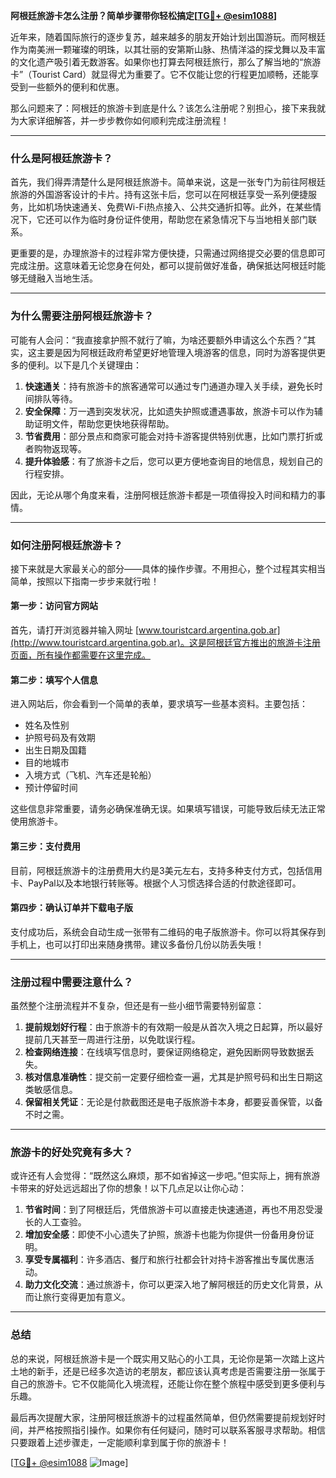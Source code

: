 **阿根廷旅游卡怎么注册？简单步骤带你轻松搞定[[TG💪+ @esim1088](https://t.me/s/esim1088)]**

近年来，随着国际旅行的逐步复苏，越来越多的朋友开始计划出国游玩。而阿根廷作为南美洲一颗璀璨的明珠，以其壮丽的安第斯山脉、热情洋溢的探戈舞以及丰富的文化遗产吸引着无数游客。如果你也打算去阿根廷旅行，那么了解当地的“旅游卡”（Tourist Card）就显得尤为重要了。它不仅能让您的行程更加顺畅，还能享受到一些额外的便利和优惠。

那么问题来了：阿根廷的旅游卡到底是什么？该怎么注册呢？别担心，接下来我就为大家详细解答，并一步步教你如何顺利完成注册流程！

---

### **什么是阿根廷旅游卡？**
首先，我们得弄清楚什么是阿根廷旅游卡。简单来说，这是一张专门为前往阿根廷旅游的外国游客设计的卡片。持有这张卡后，您可以在阿根廷享受一系列便捷服务，比如机场快速通关、免费Wi-Fi热点接入、公共交通折扣等。此外，在某些情况下，它还可以作为临时身份证件使用，帮助您在紧急情况下与当地相关部门联系。

更重要的是，办理旅游卡的过程非常方便快捷，只需通过网络提交必要的信息即可完成注册。这意味着无论您身在何处，都可以提前做好准备，确保抵达阿根廷时能够无缝融入当地生活。

---

### **为什么需要注册阿根廷旅游卡？**
可能有人会问：“我直接拿护照不就行了嘛，为啥还要额外申请这么个东西？”其实，这主要是因为阿根廷政府希望更好地管理入境游客的信息，同时为游客提供更多的便利。以下是几个关键理由：

1. **快速通关**：持有旅游卡的旅客通常可以通过专门通道办理入关手续，避免长时间排队等待。
2. **安全保障**：万一遇到突发状况，比如遗失护照或遭遇事故，旅游卡可以作为辅助证明文件，帮助您更快地获得帮助。
3. **节省费用**：部分景点和商家可能会对持卡游客提供特别优惠，比如门票打折或者购物返现等。
4. **提升体验感**：有了旅游卡之后，您可以更方便地查询目的地信息，规划自己的行程安排。

因此，无论从哪个角度来看，注册阿根廷旅游卡都是一项值得投入时间和精力的事情。

---

### **如何注册阿根廷旅游卡？**
接下来就是大家最关心的部分——具体的操作步骤。不用担心，整个过程其实相当简单，按照以下指南一步步来就行啦！

#### **第一步：访问官方网站**
首先，请打开浏览器并输入网址 [www.touristcard.argentina.gob.ar](http://www.touristcard.argentina.gob.ar)。这是阿根廷官方推出的旅游卡注册页面，所有操作都需要在这里完成。

#### **第二步：填写个人信息**
进入网站后，你会看到一个简单的表单，要求填写一些基本资料。主要包括：
- 姓名及性别
- 护照号码及有效期
- 出生日期及国籍
- 目的地城市
- 入境方式（飞机、汽车还是轮船）
- 预计停留时间

这些信息非常重要，请务必确保准确无误。如果填写错误，可能导致后续无法正常使用旅游卡。

#### **第三步：支付费用**
目前，阿根廷旅游卡的注册费用大约是3美元左右，支持多种支付方式，包括信用卡、PayPal以及本地银行转账等。根据个人习惯选择合适的付款途径即可。

#### **第四步：确认订单并下载电子版**
支付成功后，系统会自动生成一张带有二维码的电子版旅游卡。你可以将其保存到手机上，也可以打印出来随身携带。建议多备份几份以防丢失哦！

---

### **注册过程中需要注意什么？**
虽然整个注册流程并不复杂，但还是有一些小细节需要特别留意：

1. **提前规划好行程**：由于旅游卡的有效期一般是从首次入境之日起算，所以最好提前几天甚至一周进行注册，以免耽误行程。
2. **检查网络连接**：在线填写信息时，要保证网络稳定，避免因断网导致数据丢失。
3. **核对信息准确性**：提交前一定要仔细检查一遍，尤其是护照号码和出生日期这类敏感信息。
4. **保留相关凭证**：无论是付款截图还是电子版旅游卡本身，都要妥善保管，以备不时之需。

---

### **旅游卡的好处究竟有多大？**
或许还有人会觉得：“既然这么麻烦，那不如省掉这一步吧。”但实际上，拥有旅游卡带来的好处远远超出了你的想象！以下几点足以让你心动：

1. **节省时间**：到了阿根廷后，凭借旅游卡可以直接走快速通道，再也不用忍受漫长的人工查验。
2. **增加安全感**：即使不小心遗失了护照，旅游卡也能为你提供一份备用身份证明。
3. **享受专属福利**：许多酒店、餐厅和旅行社都会针对持卡游客推出专属优惠活动。
4. **助力文化交流**：通过旅游卡，你可以更深入地了解阿根廷的历史文化背景，从而让旅行变得更加有意义。

---

### **总结**
总的来说，阿根廷旅游卡是一个既实用又贴心的小工具，无论你是第一次踏上这片土地的新手，还是已经多次造访的老朋友，都应该认真考虑是否需要注册一张属于自己的旅游卡。它不仅能简化入境流程，还能让你在整个旅程中感受到更多便利与乐趣。

最后再次提醒大家，注册阿根廷旅游卡的过程虽然简单，但仍然需要提前规划好时间，并严格按照指引操作。如果你有任何疑问，随时可以联系客服寻求帮助。相信只要跟着上述步骤走，一定能顺利拿到属于你的旅游卡！

[[TG💪+ @esim1088](https://t.me/s/esim1088) ![Image](https://i.postimg.cc/4NQfJmqS/Snipaste-2025-05-13-00-14-12.png)]